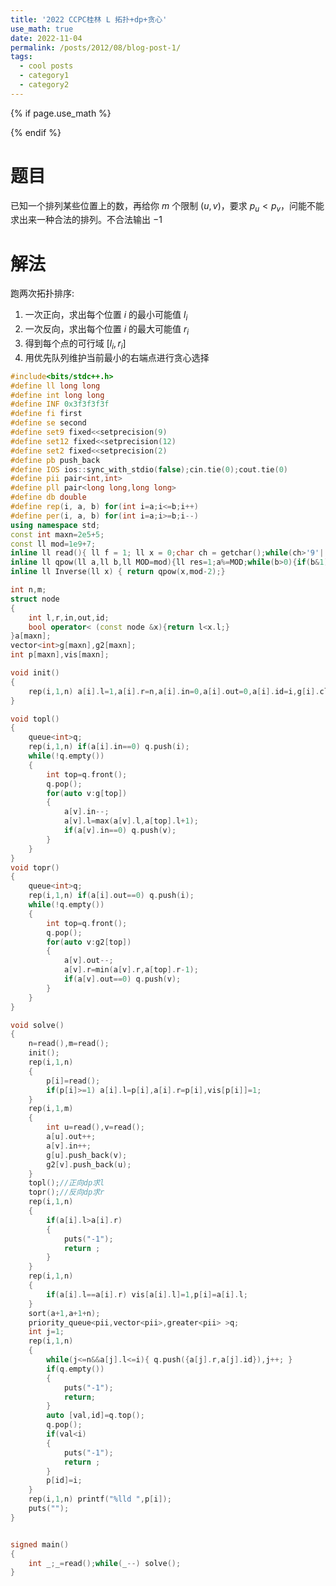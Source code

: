 ```yaml
---
title: '2022 CCPC桂林 L 拓扑+dp+贪心'
use_math: true
date: 2022-11-04
permalink: /posts/2012/08/blog-post-1/
tags:
  - cool posts
  - category1
  - category2
---
```

{% if page.use_math %}  
<script type="text/javascript" id="MathJax-script" async  
  src="https://cdn.jsdelivr.net/npm/mathjax@3/es5/tex-mml-chtml.js">  
</script>  
<script>  
  MathJax = {  
    tex: {  
      inlineMath: [['$', '$'], ['\\(', '\\)']],  
      displayMath: [['$$', '$$'], ['\\[', '\\]']],  
      processEscapes: true  
    }  
  };  
</script>  
{% endif %}

# 题目  
已知一个排列某些位置上的数，再给你 $m$ 个限制 $(u,v)$，要求 $p_u < p_v$，问能不能求出来一种合法的排列。不合法输出 $-1$  

# 解法  
跑两次拓扑排序:  
1. 一次正向，求出每个位置 $i$ 的最小可能值 $l_i$  
2. 一次反向，求出每个位置 $i$ 的最大可能值 $r_i$  
3. 得到每个点的可行域 $[l_i, r_i]$  
4. 用优先队列维护当前最小的右端点进行贪心选择 


``` cpp
#include<bits/stdc++.h>
#define ll long long
#define int long long
#define INF 0x3f3f3f3f
#define fi first
#define se second
#define set9 fixed<<setprecision(9)
#define set12 fixed<<setprecision(12)
#define set2 fixed<<setprecision(2)
#define pb push_back
#define IOS ios::sync_with_stdio(false);cin.tie(0);cout.tie(0)
#define pii pair<int,int>
#define pll pair<long long,long long>
#define db double
#define rep(i, a, b) for(int i=a;i<=b;i++)
#define per(i, a, b) for(int i=a;i>=b;i--)
using namespace std;
const int maxn=2e5+5;
const ll mod=1e9+7;
inline ll read(){ ll f = 1; ll x = 0;char ch = getchar();while(ch>'9'||ch<'0') {if(ch=='-') f=-1; ch = getchar();}while(ch>='0'&&ch<='9') x = (x<<3) + (x<<1) + ch - '0',  ch = getchar();return x*f; }
inline ll qpow(ll a,ll b,ll MOD=mod){ll res=1;a%=MOD;while(b>0){if(b&1)res=res*a%MOD;a=a*a%MOD;b>>=1;}return res;}
inline ll Inverse(ll x) { return qpow(x,mod-2);}

int n,m;
struct node
{
    int l,r,in,out,id;
    bool operator< (const node &x){return l<x.l;}
}a[maxn];
vector<int>g[maxn],g2[maxn];
int p[maxn],vis[maxn];

void init()
{
    rep(i,1,n) a[i].l=1,a[i].r=n,a[i].in=0,a[i].out=0,a[i].id=i,g[i].clear(),g2[i].clear(),vis[i]=0;
}

void topl()
{
    queue<int>q;
    rep(i,1,n) if(a[i].in==0) q.push(i);
    while(!q.empty())
    {
        int top=q.front();
        q.pop();
        for(auto v:g[top])
        {
            a[v].in--;
            a[v].l=max(a[v].l,a[top].l+1);
            if(a[v].in==0) q.push(v);
        }
    }
}
void topr()
{
    queue<int>q;
    rep(i,1,n) if(a[i].out==0) q.push(i);
    while(!q.empty())
    {
        int top=q.front();
        q.pop();
        for(auto v:g2[top])
        {
            a[v].out--;
            a[v].r=min(a[v].r,a[top].r-1);
            if(a[v].out==0) q.push(v);
        }
    }
}

void solve()
{
    n=read(),m=read();
    init();
    rep(i,1,n)
    {
        p[i]=read();
        if(p[i]>=1) a[i].l=p[i],a[i].r=p[i],vis[p[i]]=1;
    }
    rep(i,1,m)
    {
        int u=read(),v=read();
        a[u].out++;
        a[v].in++;
        g[u].push_back(v);
        g2[v].push_back(u);
    }
    topl();//正向dp求l
    topr();//反向dp求r
    rep(i,1,n)
    {
        if(a[i].l>a[i].r)
        {
            puts("-1");
            return ;
        }
    }
    rep(i,1,n)
    {
        if(a[i].l==a[i].r) vis[a[i].l]=1,p[i]=a[i].l;
    }
    sort(a+1,a+1+n);
    priority_queue<pii,vector<pii>,greater<pii> >q;
    int j=1;
    rep(i,1,n)
    {
        while(j<=n&&a[j].l<=i){ q.push({a[j].r,a[j].id}),j++; }
        if(q.empty())
        {
            puts("-1");
            return;
        }
        auto [val,id]=q.top();
        q.pop();
        if(val<i)
        {
            puts("-1");
            return ;
        }
        p[id]=i;
    }
    rep(i,1,n) printf("%lld ",p[i]);
    puts("");
}


signed main()
{
    int _;_=read();while(_--) solve();
}

```
